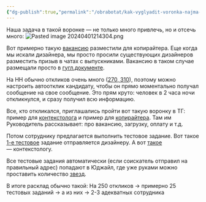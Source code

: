 ```yaml
---
{"dg-publish":true,"permalink":"/obrabotat/kak-vyglyadit-voronka-najma-dlya-poiska-dizajnera-ili-kopirajtera/"}
---
```


Наша задача в такой воронке — не только много привлечь, но и отсечь много:
![Pasted image 20240401214304.png](/img/user/%D0%92%D0%BB%D0%BE%D0%B6%D0%B5%D0%BD%D0%B8%D1%8F/Pasted%20image%2020240401214304.png)

Вот примерно такую [вакансию](https://disk.yandex.ru/i/Pe7M1ICbgjjkyQ) разместили для копирайтера. Еще когда мы искали дизайнера, мы просто просили существующих дизайнеров разместить призыв в чатах с выпускниками. Вакансию в таком случае размещали просто в [гугл.документе](https://docs.google.com/document/d/1ix14hIf5AOVH2X_btCkHdKx4nFvpXoMUDDxzhuLc6PQ/edit#heading=h.dqcui94mw8k5).

На HH обычно откликов очень много ([270, 310](https://disk.yandex.ru/i/0DiD_gZPgBYBeg)), поэтому можно настроить автоотклик кандидату, чтобы он прямо моментально получал сообщение на свое сообщение. Это прям круто: человек в 2 часа ночи откликнулся, и сразу получил всю информацию. 

Все, кто откликался, приглашались пройти вот такую воронку в ТГ: пример для [контекстолога](https://mnlp.cc/mini?domain=voronka2&id=2)  и пример для [копирайтера](https://mnlp.cc/mini?domain=voronka2&id=5).  Там им Руководитель рассказывает: про вакансию, загрузку, оплату и т.д.

Потом сотруднику предлагается выполнить тестовое задание. Вот такое [1-е тестовое](https://docs.google.com/document/d/1a3GPuIxMdMYL-ZwFn6HBX7qMiSZaIQIIyqoUS4xrBas/edit?usp=drivesdk) задание отправляется дизайнеру. А вот [такое](https://docs.google.com/document/d/1kG9D7X--kgilhtpieO609zR3TRyaiXgATMwPBnDReEA/edit#heading=h.8lt401d0mpn6) — контекстологу.

Все тестовые задания автоматически (если соискатель отправил на правильный адрес) попадают в Юджайл, где уже руками можно проставить количество [звезд](https://mnlp.cc/mini?domain=voronka2&id=5). 

В итоге расклад обычно такой:
На 250 откликов → примерно 25 тестовых заданий → а из них → 2-3 адекватных сотрудника